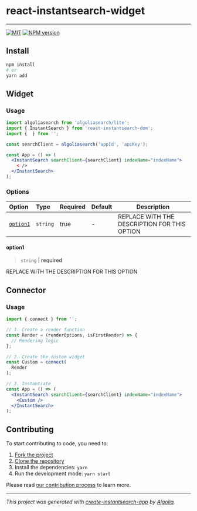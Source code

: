 # react-instantsearch-widget



---

[![MIT](https://img.shields.io/npm/l/)](./LICENSE) [![NPM version](http://img.shields.io/npm/v/.svg)](https://npmjs.org/package/)

## Install

```bash
npm install 
# or
yarn add 
```

## Widget

### Usage

```jsx
import algoliasearch from 'algoliasearch/lite';
import { InstantSearch } from 'react-instantsearch-dom';
import {  } from '';

const searchClient = algoliasearch('appId', 'apiKey');

const App = () => (
  <InstantSearch searchClient={searchClient} indexName="indexName">
    < />
  </InstantSearch>
);
```

### Options

| Option | Type | Required | Default | Description |
| :-- | :-- | :-- | :-- | --- |
| [`option1`](#option1) | `string` | true | - | REPLACE WITH THE DESCRIPTION FOR THIS OPTION |

#### option1

> `string` | **required**

REPLACE WITH THE DESCRIPTION FOR THIS OPTION

## Connector

### Usage

```jsx
import { connect } from '';

// 1. Create a render function
const Render = (renderOptions, isFirstRender) => {
  // Rendering logic
};

// 2. Create the custom widget
const Custom = connect(
  Render
);

// 3. Instantiate
const App = () => (
  <InstantSearch searchClient={searchClient} indexName="indexName">
    <Custom />
  </InstantSearch>
);
```

## Contributing

To start contributing to code, you need to:

1. [Fork the project](https://docs.github.com/en/get-started/quickstart/fork-a-repo)
2. [Clone the repository](https://docs.github.com/en/github/creating-cloning-and-archiving-repositories/cloning-a-repository-from-github/cloning-a-repository)
3. Install the dependencies: `yarn`
4. Run the development mode: `yarn start`

Please read [our contribution process](./CONTRIBUTING.md) to learn more.

---

_This project was generated with [create-instantsearch-app](https://github.com/algolia/instantsearch/tree/master/packages/create-instantsearch-app) by [Algolia](https://algolia.com)._
